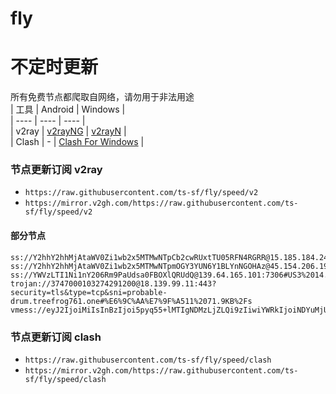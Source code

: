 # fly
# 不定时更新
所有免费节点都爬取自网络，请勿用于非法用途  
|  工具  | Android  | Windows  |  
|  ----  | ----   | ----  |  
| v2ray  | [v2rayNG](https://github.com/2dust/v2rayNG/releases) | [v2rayN](https://github.com/2dust/v2rayN/releases) |  
| Clash  | - | [Clash For Windows](https://github.com/2dust/clashN/releases) | 
  
### 节点更新订阅  v2ray
- `https://raw.githubusercontent.com/ts-sf/fly/speed/v2`  
- `https://mirror.v2gh.com/https://raw.githubusercontent.com/ts-sf/fly/speed/v2`  

#### 部分节点  
``` 
ss://Y2hhY2hhMjAtaWV0Zi1wb2x5MTMwNTpCb2cwRUxtTU05RFN4RGRR@15.185.184.247:443#%E6%9C%AA%E7%9F%A55%20801.6KB%2Fs
ss://Y2hhY2hhMjAtaWV0Zi1wb2x5MTMwNTpmOGY3YUN6Y1BLYnNGOHAz@45.154.206.192:990#%E6%9C%AA%E7%9F%A58%20241.2KB%2Fs
ss://YWVzLTI1Ni1nY206Rm9PaUdsa0FBOXlQRUdQ@139.64.165.101:7306#US3%2014.5MB%2Fs
trojan://3747000103274291200@18.139.99.11:443?security=tls&type=tcp&sni=probable-drum.treefrog761.one#%E6%9C%AA%E7%9F%A511%2071.9KB%2Fs
vmess://eyJ2IjoiMiIsInBzIjoi5pyq55+lMTIgNDMzLjZLQi9zIiwiYWRkIjoiNDYuMjUwLjI1My4yMzIiLCJwb3J0IjoiNDY2MTciLCJpZCI6IjU1Yjg4YjE0LTBmZjMtNGYyNS04OTgzLWU3M2QxZjlmM2EwYSIsImFpZCI6IjAiLCJzY3kiOiJhdXRvIiwibmV0IjoidGNwIiwidHlwZSI6Im5vbmUiLCJob3N0IjoiIiwicGF0aCI6IiIsInRscyI6IiIsInNuaSI6IiIsInRlc3RfbmFtZSI6IjEyIn0=
```
### 节点更新订阅  clash
- `https://raw.githubusercontent.com/ts-sf/fly/speed/clash`  
- `https://mirror.v2gh.com/https://raw.githubusercontent.com/ts-sf/fly/speed/clash`  


